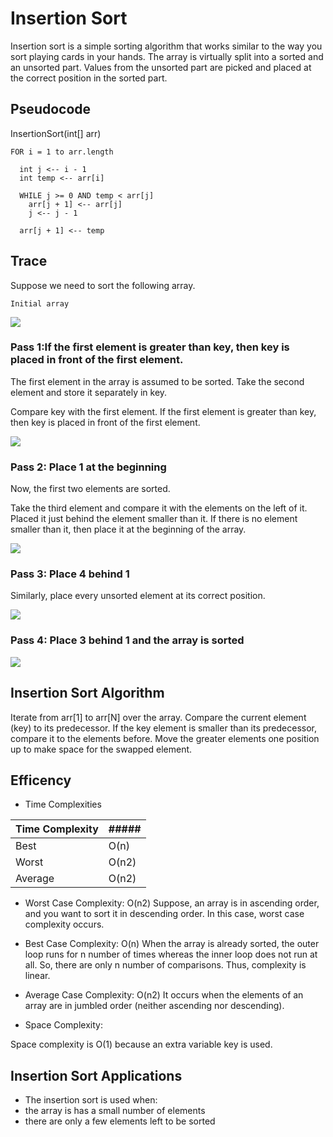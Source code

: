 # Insertion Sort

Insertion sort is a simple sorting algorithm that works similar to the way you sort playing cards in your hands. The array is virtually split into a sorted and an unsorted part. Values from the unsorted part are picked and placed at the correct position in the sorted part.


## Pseudocode
InsertionSort(int[] arr)

    FOR i = 1 to arr.length

      int j <-- i - 1
      int temp <-- arr[i]

      WHILE j >= 0 AND temp < arr[j]
        arr[j + 1] <-- arr[j]
        j <-- j - 1

      arr[j + 1] <-- temp

## Trace
Suppose we need to sort the following array.

    Initial array
![](insmd/1.0.png)



  ### Pass 1:If the first element is greater than key, then key is placed in front of the first element.

  The first element in the array is assumed to be sorted. Take the second element and store it separately in key.

Compare key with the first element. If the first element is greater than key, then key is placed in front of the first element.

 ![](insmd/2.0.png)

   


### Pass 2:  Place 1 at the beginning

Now, the first two elements are sorted.

Take the third element and compare it with the elements on the left of it. Placed it just behind the element smaller than it. If there is no element smaller than it, then place it at the beginning of the array.

![](insmd/3.0.png)




### Pass 3: Place 4 behind 1

Similarly, place every unsorted element at its correct position.

![](insmd/4.0.png)
### Pass 4: Place 3 behind 1 and the array is sorted

![](insmd/5.0.png)



## Insertion Sort Algorithm 
Iterate from arr[1] to arr[N] over the array. 
Compare the current element (key) to its predecessor. 
If the key element is smaller than its predecessor, compare it to the elements before. Move the greater elements one position up to make space for the swapped element.

## Efficency


- Time Complexities

	           
| Time Complexity      | ##### |
| ----------- | ----------- |
| Best      | O(n)       |
| Worst   | O(n2)        |
| Average   | O(n2)        |
	

- Worst Case Complexity: O(n2)
Suppose, an array is in ascending order, and you want to sort it in descending order. In this case, worst case complexity occurs.

- Best Case Complexity: O(n)
When the array is already sorted, the outer loop runs for n number of times whereas the inner loop does not run at all. So, there are only n number of comparisons. Thus, complexity is linear.

- Average Case Complexity: O(n2)
It occurs when the elements of an array are in jumbled order (neither ascending nor descending).

- Space Complexity:

Space complexity is O(1) because an extra variable key is used.


## Insertion Sort Applications
- The insertion sort is used when:
 - the array is has a small number of elements
 - there are only a few elements left to be sorted